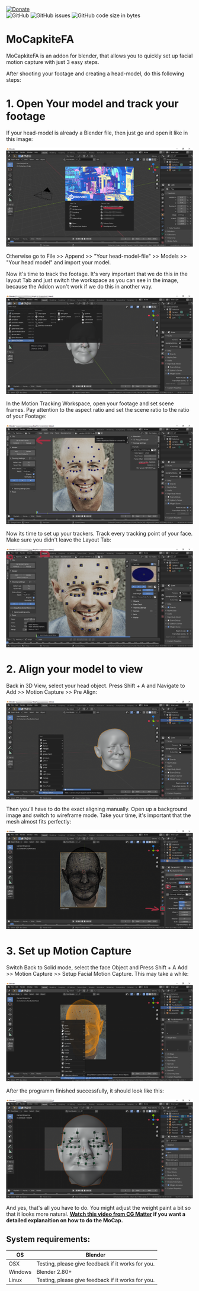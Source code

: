 [![Donate](https://img.shields.io/badge/DONATE!%20Funding%20Goal%3A%20%24140%20(1%20Day%20Developer%20Time)-%240-red?style=for-the-badge&logo=paypal)](https://www.paypal.com/donate?hosted_button_id=G55AG65MPHLM6)  
![GitHub](https://img.shields.io/github/license/BlenderDefender/MoCapkiteFA?color=green&style=for-the-badge)
![GitHub issues](https://img.shields.io/github/issues/BlenderDefender/MoCapkiteFA?style=for-the-badge)
![GitHub code size in bytes](https://img.shields.io/github/languages/code-size/BlenderDefender/MoCapkiteFA?style=for-the-badge)
# MoCapkiteFA
MoCapkiteFA is an addon for blender, that allows you to quickly set up facial motion capture with just 3 easy steps.



After shooting your footage and creating a head-model, do this following steps:


# 1. Open Your model and track your footage

If your head-model is already a Blender file, then just go and open it like in this image:

![Open Headfile](https://github.com/BlenderDefender/MoCapkiteFA/blob/master/Screenshots/Face_Mocap_Screenshot1.png)

Otherwise go to File >> Append >> "Your head-model-file" >> Models >> "Your head model" and import your model.


Now it's time to track the footage.
It's very important that we do this in the layout Tab and just switch the workspace as you can see in the image, because the Addon won't work if we do this in another way.


![Switch Workspace](https://github.com/BlenderDefender/MoCapkiteFA/blob/master/Screenshots/Face_Mocap_Screenshot2.png)


In the Motion Tracking Workspace, open your footage and set scene frames. Pay attention to the aspect ratio and set the scene ratio to the ratio of your Footage: 


![Open Footage](https://github.com/BlenderDefender/MoCapkiteFA/blob/master/Screenshots/Face_Mocap_Screenshot3.png)


Now its time to set up your trackers. Track every tracking point of your face. Make sure you didn't leave the Layout Tab:

![Track](https://github.com/BlenderDefender/MoCapkiteFA/blob/master/Screenshots/Face_Mocap_Screenshot4.png)


# 2. Align your model to view

Back in 3D View, select your head object. Press Shift + A and Navigate to Add >> Motion Capture >> Pre Align:

![Pre Align](https://github.com/BlenderDefender/MoCapkiteFA/blob/master/Screenshots/Face_Mocap_Screenshot5.png)

Then you'll have to do the exact aligning manually. Open up a background image and switch to wireframe mode. Take your time, it's important that the mesh almost fits perfectly:

![Align](https://github.com/BlenderDefender/MoCapkiteFA/blob/master/Screenshots/Face_Mocap_Screenshot6.png)

# 3. Set up Motion Capture

Switch Back to Solid mode, select the face Object and Press Shift + A Add >> Motion Capture >> Setup Facial Motion Capture. This may take a while:

![Setup MoCap](https://github.com/BlenderDefender/MoCapkiteFA/blob/master/Screenshots/Face_Mocap_Screenshot7.png)

After the programm finished successfully, it should look like this:

![Finished](https://github.com/BlenderDefender/MoCapkiteFA/blob/master/Screenshots/Face_Mocap_Screenshot8.png)

And yes, that's all you have to do. You might adjust the weight paint a bit so that it looks more natural.
**[Watch this video from CG Matter](https://www.youtube.com/watch?v=uNK8S19OSmA) if you want a detailed explanaition on how to do the MoCap.**

## System requirements:
| **OS** | **Blender** |
| ------------- | ------------- |
| OSX | Testing, please give feedback if it works for you. |
| Windows | Blender 2.80+ |
| Linux | Testing, please give feedback if it works for you. |
